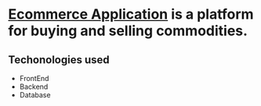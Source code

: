 # [Ecommerce Application](http://localhost:8080) is a platform for buying and selling commodities.
## Techonologies used
* FrontEnd
* Backend
* Database